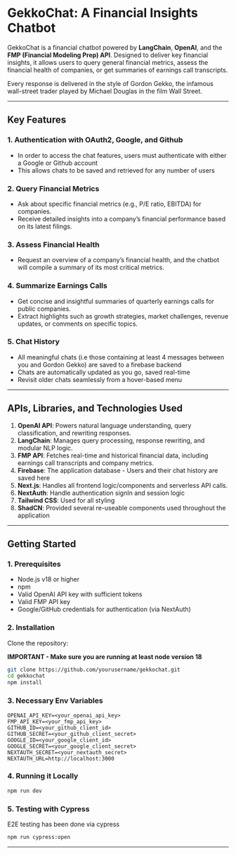 # **GekkoChat: A Financial Insights Chatbot**

GekkoChat is a financial chatbot powered by **LangChain**, **OpenAI**, and the **FMP (Financial Modeling Prep) API**. Designed to deliver key financial insights, it allows users to query general financial metrics, assess the financial health of companies, or get summaries of earnings call transcripts.

Every response is delivered in the style of Gordon Gekko, the infamous wall-street trader played by Michael Douglas in the
film Wall Street.

---

## **Key Features**

### 1. **Authentication with OAuth2, Google, and Github**

- In order to access the chat features, users must authenticate with either a Google or Github account
- This allows chats to be saved and retrieved for any number of users

### 2. **Query Financial Metrics**

- Ask about specific financial metrics (e.g., P/E ratio, EBITDA) for companies.
- Receive detailed insights into a company’s financial performance based on its latest filings.

### 3. **Assess Financial Health**

- Request an overview of a company’s financial health, and the chatbot will compile a summary of its most critical metrics.

### 4. **Summarize Earnings Calls**

- Get concise and insightful summaries of quarterly earnings calls for public companies.
- Extract highlights such as growth strategies, market challenges, revenue updates, or comments on specific topics.

### 5. **Chat History**

- All meaningful chats (i.e those containing at least 4 messages between you and Gordon Gekko) are saved to a
  firebase backend
- Chats are automatically updated as you go, saved real-time
- Revisit older chats seamlessly from a hover-based menu

---

## **APIs, Libraries, and Technologies Used**

1. **OpenAI API**: Powers natural language understanding, query classification, and rewriting responses.
2. **LangChain**: Manages query processing, response rewriting, and modular NLP logic.
3. **FMP API**: Fetches real-time and historical financial data, including earnings call transcripts and company metrics.
4. **Firebase**: The application database - Users and their chat history are saved here
5. **Next.js**:  Handles all frontend logic/components and serverless API calls.
6. **NextAuth**: Handle authentication signIn and session logic
7. **Tailwind CSS**: Used for all styling
8. **ShadCN**: Provided several re-useable components used throughout the application

---

## **Getting Started**

### **1. Prerequisites**

- Node.js v18 or higher
- npm
- Valid OpenAI API key with sufficient tokens
- Valid FMP API key
- Google/GitHub credentials for authentication (via NextAuth)

### **2. Installation**

Clone the repository:

**IMPORTANT - Make sure you are running at least node version 18**

```bash
git clone https://github.com/yourusername/gekkochat.git
cd gekkochat
npm install
```

### **3. Necessary Env Variables**

```env
OPENAI_API_KEY=<your_openai_api_key>
FMP_API_KEY=<your_fmp_api_key>
GITHUB_ID=<your_github_client_id>
GITHUB_SECRET=<your_github_client_secret>
GOOGLE_ID=<your_google_client_id>
GOOGLE_SECRET=<your_google_client_secret>
NEXTAUTH_SECRET=<your_nextauth_secret>
NEXTAUTH_URL=http://localhost:3000
```

### **4. Running it Locally**

```bash
npm run dev
```

### **5. Testing with Cypress**

E2E testing has been done via cypress

```bash
npm run cypress:open
```

---
